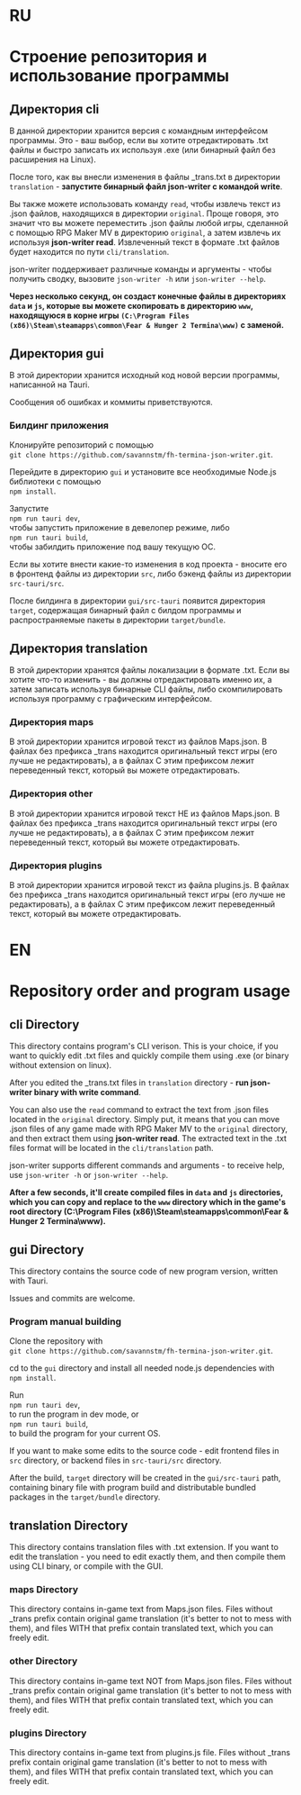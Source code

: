 # RU

# Строение репозитория и использование программы

## Директория cli

В данной директории хранится версия с командным интерфейсом программы. Это - ваш выбор, если вы хотите отредактировать .txt файлы и быстро записать их используя .exe (или бинарный файл без расширения на Linux).

После того, как вы внесли изменения в файлы \_trans.txt в директории `translation` - **запустите бинарный файл json-writer с командой write**.

Вы также можете использовать команду `read`, чтобы извлечь текст из .json файлов, находящихся в директории `original`. Проще говоря, это значит что вы можете переместить .json файлы любой игры, сделанной с помощью RPG Maker MV в директорию `original`, а затем извлечь их используя **json-writer read**.
Извлеченный текст в формате .txt файлов будет находится по пути `cli/translation`.

json-writer поддерживает различные команды и аргументы - чтобы получить сводку, вызовите `json-writer -h` или `json-writer --help`.

**Через несколько секунд, он создаст конечные файлы в директориях `data` и `js`, которые вы можете скопировать в директорию `www`, находящуюся в корне игры `(C:\Program Files (x86)\Steam\steamapps\common\Fear & Hunger 2 Termina\www)` с заменой.**

## Директория gui

В этой директории хранится исходный код новой версии программы, написанной на Tauri.

Сообщения об ошибках и коммиты приветствуются.

### Билдинг приложения

Клонируйте репозиторий с помощью\
`git clone https://github.com/savannstm/fh-termina-json-writer.git`.

Перейдите в директорию `gui` и установите все необходимые Node.js библиотеки с помощью\
`npm install`.

Запустите\
`npm run tauri dev`,\
чтобы запустить приложение в девелопер режиме, либо\
`npm run tauri build`,\
чтобы забилдить приложение под вашу текущую ОС.

Если вы хотите внести какие-то изменения в код проекта - вносите его в фронтенд файлы из директории `src`, либо бэкенд файлы из директории `src-tauri/src`.

После билдинга в директории `gui/src-tauri` появится директория `target`, содержащая бинарный файл с билдом программы и распространяемые пакеты в директории `target/bundle`.

## Директория translation

В этой директории хранятся файлы локализации в формате .txt. Если вы хотите что-то изменить - вы должны отредактировать именно их, а затем записать используя бинарные CLI файлы, либо скомпилировать используя программу с графическим интерфейсом.

### Директория maps

В этой директории хранится игровой текст из файлов Maps.json.
В файлах без префикса \_trans находится оригинальный текст игры (его лучше не редактировать), а в файлах C этим префиксом лежит переведенный текст, который вы можете отредактировать.

### Директория other

В этой директории хранится игровой текст НЕ из файлов Maps.json.
В файлах без префикса \_trans находится оригинальный текст игры (его лучше не редактировать), а в файлах C этим префиксом лежит переведенный текст, который вы можете отредактировать.

### Директория plugins

В этой директории хранится игровой текст из файла plugins.js.
В файлах без префикса \_trans находится оригинальный текст игры (его лучше не редактировать), а в файлах C этим префиксом лежит переведенный текст, который вы можете отредактировать.

# EN

# Repository order and program usage

## cli Directory

This directory contains program's CLI verison. This is your choice, if you want to quickly edit .txt files and quickly compile them using .exe (or binary without extension on linux).

After you edited the \_trans.txt files in `translation` directory - **run json-writer binary with write command**.

You can also use the `read` command to extract the text from .json files located in the `original` directory. Simply put, it means that you can move .json files of any game made with RPG Maker MV to the `original` directory, and then extract them using **json-writer read**.
The extracted text in the .txt files format will be located in the `cli/translation` path.

json-writer supports different commands and arguments - to receive help, use `json-writer -h` or `json-writer --help`.

**After a few seconds, it'll create compiled files in `data` and `js` directories, which you can copy and replace to the `www` directory which in the game's root directory (C:\Program Files (x86)\Steam\steamapps\common\Fear & Hunger 2 Termina\www).**

## gui Directory

This directory contains the source code of new program version, written with Tauri.

Issues and commits are welcome.

### Program manual building

Clone the repository with\
`git clone https://github.com/savannstm/fh-termina-json-writer.git`.

cd to the `gui` directory and install all needed node.js dependencies with\
`npm install`.

Run\
`npm run tauri dev`,\
to run the program in dev mode, or\
`npm run tauri build`,\
to build the program for your current OS.

If you want to make some edits to the source code - edit frontend files in `src` directory, or backend files in `src-tauri/src` directory.

After the build, `target` directory will be created in the `gui/src-tauri` path, containing binary file with program build and distributable bundled packages in the `target/bundle` directory.

## translation Directory

This directory contains translation files with .txt extension. If you want to edit the translation - you need to edit exactly them, and then compile them using CLI binary, or compile with the GUI.

### maps Directory

This directory contains in-game text from Maps.json files.
Files without \_trans prefix contain original game translation (it's better to not to mess with them), and files WITH that prefix contain translated text, which you can freely edit.

### other Directory

This directory contains in-game text NOT from Maps.json files.
Files without \_trans prefix contain original game translation (it's better to not to mess with them), and files WITH that prefix contain translated text, which you can freely edit.

### plugins Directory

This directory contains in-game text from plugins.js file.
Files without \_trans prefix contain original game translation (it's better to not to mess with them), and files WITH that prefix contain translated text, which you can freely edit.
